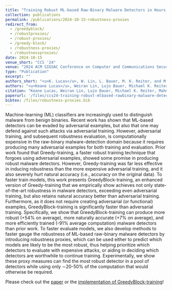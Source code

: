 ```yaml
---
title: "Training Robust ML-based Raw-Binary Malware Detectors in Hours, not Months"
collection: publications
permalink: /publications/2024-10-15-robustness-proxies
redirect_from: 
  - /greedyblock/
  - /robustproxies/
  - /robust-proxies/
  - /greedy-block/
  - /robustness-proxies/
  - /robustnessproxies/
date: 2024-10-15
venue_short: "CCS '24"
venue: "2024 ACM SIGSAC Conference on Computer and Communications Security"
type: "Publication"
excerpt: ""
authors_short: "<u>K. Lucas</u>, W. Lin, L. Bauer, M. K. Reiter, and M. Sharif"
authors: "<u>Keane Lucas</u>, Weiran Lin, Lujo Bauer, Michael K. Reiter, and Mahmood Sharif"
citation: "Keane Lucas, Weiran Lin, Lujo Bauer, Michael K. Reiter, Mahmood Sharif. Training Robust ML-based Raw-Binary Malware Detectors in Hours, not Months. In Proc. CCS '24."
paperurl: '/files/ccs24-training-robust-mlbased-rawbinary-malware-detectors.pdf'
bibtex: /files/robustness-proxies.bib
---
```


Machine-learning (ML) classifiers are increasingly used to distinguish malware from benign binaries. Recent work has shown that ML-based detectors can be evaded by adversarial examples, but also that one may defend against such attacks via adversarial training. However, adversarial training, and subsequent robustness evaluation, is computationally expensive in the raw-binary malware-detection domain because it requires producing many adversarial examples for both training and evaluation. Prior work found that Greedy-training, a faster robust training technique that forgoes using adversarial examples, showed some promise in producing robust malware detectors. However, Greedy-training was far less effective in inducing robustness than the more expensive adversarial training, and it also severely hurt natural accuracy (i.e., accuracy on the original data). To faster train models, this work presents GreedyBlock-training, an enhanced version of Greedy-training that we empirically show achieves not only state-of-the-art robustness in malware detectors, exceeding even adversarial training, but also retains natural accuracy better than adversarial training. Furthermore, as it does not require creating adversarial (or functional) examples, GreedyBlock-training is significantly faster than adversarial training. Specifically, we show that GreedyBlock-training can produce more robust (+54% on average), more naturally accurate (+7% on average), and more efficiently trained (-91% average computation) malware detectors than prior work. To faster evaluate models, we also develop methods to faster gauge the robustness of ML-based raw-binary malware detectors by introducing robustness proxies, which can be used either to predict which models are likely to be the most robust, thus helping prioritize which detectors to evaluate with expensive attacks, or aiding in deciding which detectors are worthwhile to continue training. Experimentally, we show these proxy measures can find the most robust detector in a pool of detectors while using only ∼20-50% of the computation that would otherwise be required.

Please check out the [paper](/files/ccs24-training-robust-mlbased-rawbinary-malware-detectors.pdf) or the [implementation of GreedyBlock-training](https://doi.org/10.1184/R1/26322505)!